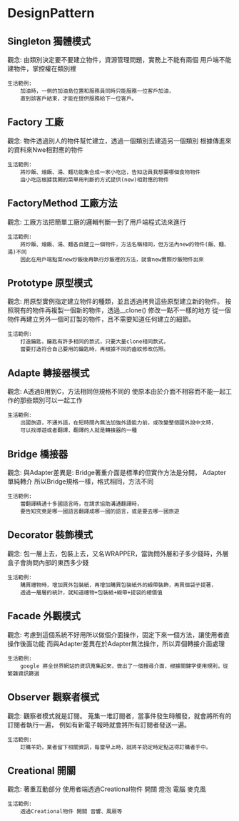 # DesignPattern
<h2>Singleton 獨體模式</h2>
    觀念:
        由類別決定要不要建立物件，資源管理問題，實務上不能有兩個
        用戶端不能建物件，掌控權在類別裡
    
    生活範例:
        加油時，一側的加油島位置和服務員同時只能服務一位客戶加油，
        直到該客戶結束，才能在提供服務給下一位客戶。
        
<h2>Factory 工廠</h2>
    觀念:
        物件透過別人的物件幫忙建立，透過一個類別去建造另一個類別
	    根據傳進來的資料來Nwe相對應的物件
    
    生活範例:
        將炒飯、燴飯、湯、麵功能集合成一家小吃店，告知店員我想要哪個食物物件
        由小吃店根據我開的菜單用判斷的方式提供(new)相對應的物件
        
<h2>FactoryMethod 工廠方法</h2>
    觀念:
        工廠方法把簡單工廠的邏輯判斷一到了用戶端程式法來進行
        
    生活範例:
        將炒飯、燴飯、湯、麵各自建立一個物件，方法名稱相同，但方法內new的物件(飯、麵、湯)不同
        因此在用戶端點菜new炒飯後再執行炒飯裡的方法，就會new實際炒飯物件出來
        
<h2>Prototype 原型模式</h2>
    觀念:
        用原型實例指定建立物件的種類，並且透過拷貝這些原型建立新的物件。
        按照現有的物件再複製一個新的物件，透過__clone() 修改一點不一樣的地方
        從一個物件再建立另外一個可訂製的物件，且不需要知道任何建立的細節。
        
    生活範例:
        打造鑰匙，鑰匙有許多相同的款式，只要大量clone相同款式，
        當要打造符合自己要用的鑰匙時，再根據不同的齒紋修改仿照。
        
<h2>Adapte 轉接器模式</h2>
    觀念:
        A透過B用到C，方法相同但規格不同的
        使原本由於介面不相容而不能一起工作的那些類別可以一起工作
        
    生活範例:
        出國旅遊，不通外語，在短時間內無法加強外語能力前，或改變整個國外說中文時，
        可以找導遊或者翻譯，翻譯的人就是轉接器的一種
        
<h2>Bridge 橋接器</h2>
    觀念:
        與Adapter差異是: Bridge著重介面是標準的但實作方法是分開， Adapter單純轉介
        所以Bridge規格一樣，格式相同，方法不同
        
    生活範例:
        當翻譯精通十多國語言時，在請求協助溝通翻譯時，
        要告知究竟是哪一國語言翻譯成哪一國的語言，或是要去哪一國旅遊
        
<h2>Decorator 裝飾模式</h2>
    觀念:
        包一層上去，包裝上去，又名WRAPPER，當詢問外層和子多少錢時，外層盒子會詢問內部的東西多少錢
    
    生活範例:    
        購買禮物時，增加買外包裝紙，再增加購買包裝紙外的緞帶裝飾，再買個袋子提著，
        透過一層層的統計，就知道禮物+包裝紙+緞帶+提袋的總價值
<h2>Facade 外觀模式</h2>
    觀念:
    	考慮到這個系統不好用所以做個介面操作，固定下來一個方法，讓使用者直操作後面功能
    	而與Adapter差異在於Adapter無法操作，所以弄個轉接介面處理
    	
	生活範例:
	    google 將全世界網站的資訊蒐集起來，做出了一個搜尋介面，根據關鍵字使用規則，從繁雜資訊篩選
	    
<h2>Observer 觀察者模式</h2>
    觀念:
        觀察者模式就是訂閱。
        蒐集一堆訂閱者，當事件發生時觸發，就會將所有的訂閱者執行一遍，
        例如有新電子報時就會將所有訂閱者發送一遍。
        
    生活範例:
        訂購羊奶，業者留下相關資訊，每當早上時，就將羊奶定時定點送得訂購者手中。
        
<h2>Creational  開關</h2>
    觀念:
    	著重互動部分
    	使用者端透過Creational物件 開關  燈泡 電腦 麥克風
    	
    生活範例:	
        透過Creational物件 開關 音響、風扇等
